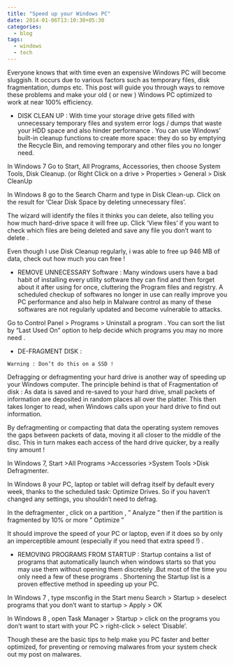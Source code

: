```yaml
---
title: "Speed up your Windows PC"
date: 2014-01-06T13:10:30+05:30
categories:
  - blog
tags:
  - windows
  - tech
---
```


Everyone knows that with time even an expensive Windows PC will become sluggish. It occurs due to various factors such as temporary files, disk fragmentation, dumps etc. This post will guide you through ways to remove these problems and make your old ( or new ) Windows PC optimized to work at near 100% efficiency.

- DISK CLEAN UP : With time your storage drive gets filled with unnecessary temporary files and system error logs / dumps that waste your HDD space and also hinder performance . You can use Windows’ built-in cleanup functions to create more space: they do so by emptying the Recycle Bin, and removing temporary and other files you no longer need.

In Windows 7 Go to Start, All Programs, Accessories, then choose System Tools, Disk Cleanup. (or Right Click on a drive > Properties > General > Disk CleanUp

In Windows 8 go to the Search Charm and type in Disk Clean-up. Click on the result for ‘Clear Disk Space by deleting unnecessary files’.

The wizard will identify the files it thinks you can delete, also telling you how much hard-drive space it will free up. Click ‘View files’ if you want to check which files are being deleted and save any file you don’t want to delete .

Even though I use Disk Cleanup regularly, i was able to free up 946 MB of data, check out how much you can free !

- REMOVE UNNECESSARY Software : Many windows users have a bad habit of installing every utility software they can find and then forget about it after using for once, cluttering the Program files and registry. A scheduled checkup of softwares no longer in use can really improve you PC performance and also help in Malware control as many of these softwares are not regularly updated and become vulnerable to attacks.

Go to Control Panel > Programs > Uninstall a program . You can sort the list by “Last Used On” option to help decide which programs you may no more need .

- DE-FRAGMENT DISK :

```
Warning : Don’t do this on a SSD !
```

Defragging or defragmenting your hard drive is another way of speeding up your Windows computer. The principle behind is that of Fragmentation of disk : As data is saved and re-saved to your hard drive, small packets of information are deposited in random places all over the platter. This then takes longer to read, when Windows calls upon your hard drive to find out information.

By defragmenting or compacting that data the operating system removes the gaps between packets of data, moving it all closer to the middle of the disc. This in turn makes each access of the hard drive quicker, by a really tiny amount !

In Windows 7, Start >All Programs >Accessories >System Tools >Disk Defragmenter.

In Windows 8 your PC, laptop or tablet will defrag itself by default every week, thanks to the scheduled task: Optimize Drives. So if you haven’t changed any settings, you shouldn’t need to defrag.

In the defragmenter , click on a partition , ” Analyze ” then if the partition is fragmented by 10% or more ” Optimize  ”

It should improve the speed of your PC or laptop, even if it does so by only an imperceptible amount (especially if you need that extra speed !) .

- REMOVING PROGRAMS FROM STARTUP : Startup contains a list of programs that automatically launch when windows starts so that you may use them without opening them discretely .But most of the time you only need a few of these programs . Shortening the Startup list is a proven effective method in speeding up your PC.

In Windows 7 , type msconfig in the Start menu Search > Startup > deselect programs that you don’t want to startup > Apply > OK

In Windows 8 , open Task Manager > Startup > click on the programs you don’t want to start with your PC > right-click > select ‘Disable’.

 

Though these are the basic tips to help make you PC faster and better optimized, for preventing or removing malwares from your system check out my post on malwares.